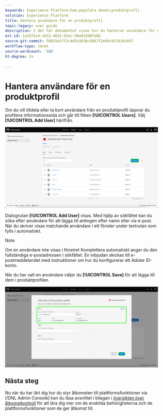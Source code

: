 ```yaml
---
keywords: Experience Platform;hem;populära ämnen;produktprofil
solution: Experience Platform
title: Hantera användare för en produktprofil
topic-legacy: user guide
description: I det här dokumentet visas hur du hanterar användare för en produktprofil i användargränssnittet för Adobe Experience Platform.
exl-id: 1a35f2e4-cb33-4625-92ec-98e615607a8b
source-git-commit: 58655e5ff2c4d3a3b36c5067f2e99c021410c697
workflow-type: tm+mt
source-wordcount: '185'
ht-degree: 1%

---
```


# Hantera användare för en produktprofil

Om du vill tilldela eller ta bort användare från en produktprofil öppnar du profilens informationssida och går till fliken **[!UICONTROL Users]**. Välj **[!UICONTROL Add User]** härifrån.

![add-user](../images/add-user.png)

Dialogrutan **[!UICONTROL Add User]** visas. Med hjälp av sökfältet kan du söka efter användare för att lägga till antingen efter namn eller via e-post. När du skriver visas matchande användare i ett fönster under textrutan som fylls i automatiskt.

>[!NOTE]
>
>Om en användare inte visas i fönstret Komplettera automatiskt anger du den fullständiga e-postadressen i sökfältet. En inbjudan skickas till e-postmeddelandet med instruktioner om hur du konfigurerar ett Adobe ID-konto.

När du har valt en användare väljer du **[!UICONTROL Save]** för att lägga till dem i produktprofilen.

![save-user](../images/save-user.png)

## Nästa steg

Nu när du har lärt dig hur du styr åtkomsten till plattformsfunktioner via [!DNL Admin Console] kan du läsa avsnittet i bilagan i [översikten över åtkomstkontroll](../home.md) för att lära dig mer om de enskilda behörigheterna och de plattformsfunktioner som de ger åtkomst till.
